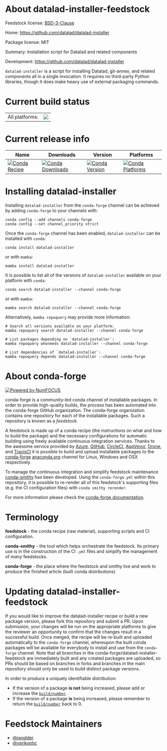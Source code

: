 About datalad-installer-feedstock
=================================

Feedstock license: [BSD-3-Clause](https://github.com/conda-forge/datalad-installer-feedstock/blob/main/LICENSE.txt)

Home: https://github.com/datalad/datalad-installer

Package license: MIT

Summary: Installation script for Datalad and related components

Development: https://github.com/datalad/datalad-installer

`datalad-installer` is a script for installing Datalad, git-annex, and
related components all in a single invocation.  It requires no third-party
Python libraries, though it does make heavy use of external packaging
commands.


Current build status
====================


<table><tr><td>All platforms:</td>
    <td>
      <a href="https://dev.azure.com/conda-forge/feedstock-builds/_build/latest?definitionId=15718&branchName=main">
        <img src="https://dev.azure.com/conda-forge/feedstock-builds/_apis/build/status/datalad-installer-feedstock?branchName=main">
      </a>
    </td>
  </tr>
</table>

Current release info
====================

| Name | Downloads | Version | Platforms |
| --- | --- | --- | --- |
| [![Conda Recipe](https://img.shields.io/badge/recipe-datalad--installer-green.svg)](https://anaconda.org/conda-forge/datalad-installer) | [![Conda Downloads](https://img.shields.io/conda/dn/conda-forge/datalad-installer.svg)](https://anaconda.org/conda-forge/datalad-installer) | [![Conda Version](https://img.shields.io/conda/vn/conda-forge/datalad-installer.svg)](https://anaconda.org/conda-forge/datalad-installer) | [![Conda Platforms](https://img.shields.io/conda/pn/conda-forge/datalad-installer.svg)](https://anaconda.org/conda-forge/datalad-installer) |

Installing datalad-installer
============================

Installing `datalad-installer` from the `conda-forge` channel can be achieved by adding `conda-forge` to your channels with:

```
conda config --add channels conda-forge
conda config --set channel_priority strict
```

Once the `conda-forge` channel has been enabled, `datalad-installer` can be installed with `conda`:

```
conda install datalad-installer
```

or with `mamba`:

```
mamba install datalad-installer
```

It is possible to list all of the versions of `datalad-installer` available on your platform with `conda`:

```
conda search datalad-installer --channel conda-forge
```

or with `mamba`:

```
mamba search datalad-installer --channel conda-forge
```

Alternatively, `mamba repoquery` may provide more information:

```
# Search all versions available on your platform:
mamba repoquery search datalad-installer --channel conda-forge

# List packages depending on `datalad-installer`:
mamba repoquery whoneeds datalad-installer --channel conda-forge

# List dependencies of `datalad-installer`:
mamba repoquery depends datalad-installer --channel conda-forge
```


About conda-forge
=================

[![Powered by
NumFOCUS](https://img.shields.io/badge/powered%20by-NumFOCUS-orange.svg?style=flat&colorA=E1523D&colorB=007D8A)](https://numfocus.org)

conda-forge is a community-led conda channel of installable packages.
In order to provide high-quality builds, the process has been automated into the
conda-forge GitHub organization. The conda-forge organization contains one repository
for each of the installable packages. Such a repository is known as a *feedstock*.

A feedstock is made up of a conda recipe (the instructions on what and how to build
the package) and the necessary configurations for automatic building using freely
available continuous integration services. Thanks to the awesome service provided by
[Azure](https://azure.microsoft.com/en-us/services/devops/), [GitHub](https://github.com/),
[CircleCI](https://circleci.com/), [AppVeyor](https://www.appveyor.com/),
[Drone](https://cloud.drone.io/welcome), and [TravisCI](https://travis-ci.com/)
it is possible to build and upload installable packages to the
[conda-forge](https://anaconda.org/conda-forge) [anaconda.org](https://anaconda.org/)
channel for Linux, Windows and OSX respectively.

To manage the continuous integration and simplify feedstock maintenance
[conda-smithy](https://github.com/conda-forge/conda-smithy) has been developed.
Using the ``conda-forge.yml`` within this repository, it is possible to re-render all of
this feedstock's supporting files (e.g. the CI configuration files) with ``conda smithy rerender``.

For more information please check the [conda-forge documentation](https://conda-forge.org/docs/).

Terminology
===========

**feedstock** - the conda recipe (raw material), supporting scripts and CI configuration.

**conda-smithy** - the tool which helps orchestrate the feedstock.
                   Its primary use is in the construction of the CI ``.yml`` files
                   and simplify the management of *many* feedstocks.

**conda-forge** - the place where the feedstock and smithy live and work to
                  produce the finished article (built conda distributions)


Updating datalad-installer-feedstock
====================================

If you would like to improve the datalad-installer recipe or build a new
package version, please fork this repository and submit a PR. Upon submission,
your changes will be run on the appropriate platforms to give the reviewer an
opportunity to confirm that the changes result in a successful build. Once
merged, the recipe will be re-built and uploaded automatically to the
`conda-forge` channel, whereupon the built conda packages will be available for
everybody to install and use from the `conda-forge` channel.
Note that all branches in the conda-forge/datalad-installer-feedstock are
immediately built and any created packages are uploaded, so PRs should be based
on branches in forks and branches in the main repository should only be used to
build distinct package versions.

In order to produce a uniquely identifiable distribution:
 * If the version of a package **is not** being increased, please add or increase
   the [``build/number``](https://docs.conda.io/projects/conda-build/en/latest/resources/define-metadata.html#build-number-and-string).
 * If the version of a package **is** being increased, please remember to return
   the [``build/number``](https://docs.conda.io/projects/conda-build/en/latest/resources/define-metadata.html#build-number-and-string)
   back to 0.

Feedstock Maintainers
=====================

* [@jwodder](https://github.com/jwodder/)
* [@yarikoptic](https://github.com/yarikoptic/)


